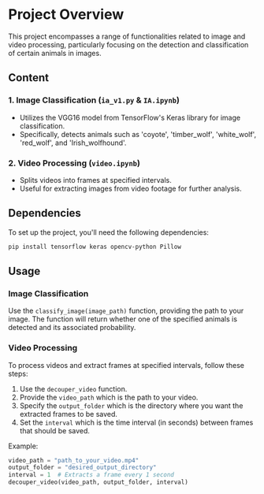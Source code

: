 # Project Overview

This project encompasses a range of functionalities related to image and video processing, particularly focusing on the detection and classification of certain animals in images.

## Content

### 1. Image Classification (`ia_v1.py` & `IA.ipynb`)
- Utilizes the VGG16 model from TensorFlow's Keras library for image classification.
- Specifically, detects animals such as 'coyote', 'timber_wolf', 'white_wolf', 'red_wolf', and 'Irish_wolfhound'.

### 2. Video Processing (`video.ipynb`)
- Splits videos into frames at specified intervals.
- Useful for extracting images from video footage for further analysis.

## Dependencies

To set up the project, you'll need the following dependencies:

```bash
pip install tensorflow keras opencv-python Pillow
```


## Usage
### Image Classification

Use the `classify_image(image_path)` function, providing the path to your image. The function will return whether one of the specified animals is detected and its associated probability.


### Video Processing
To process videos and extract frames at specified intervals, follow these steps:

1. Use the `decouper_video` function.
2. Provide the `video_path` which is the path to your video.
3. Specify the `output_folder` which is the directory where you want the extracted frames to be saved.
4. Set the `interval` which is the time interval (in seconds) between frames that should be saved.

Example:
```python
video_path = "path_to_your_video.mp4"
output_folder = "desired_output_directory"
interval = 1  # Extracts a frame every 1 second
decouper_video(video_path, output_folder, interval)
```
